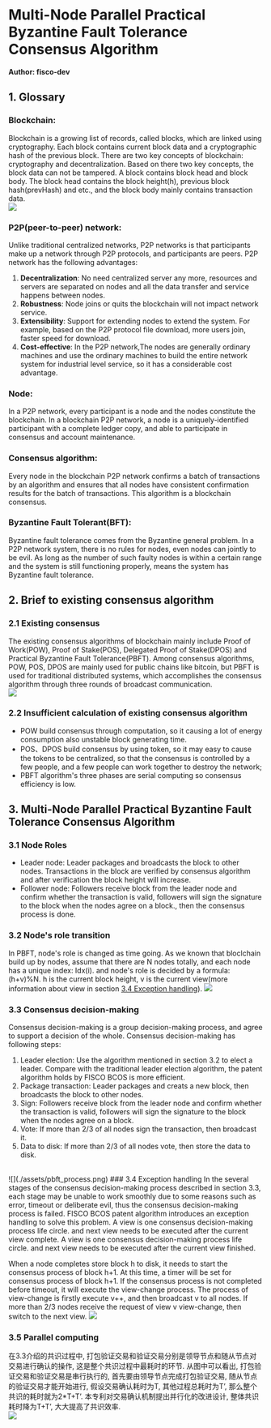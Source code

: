 # Multi-Node Parallel Practical Byzantine Fault Tolerance Consensus Algorithm
**Author: fisco-dev**  

## 1. Glossary
### Blockchain:   
Blockchain is a growing list of records, called blocks, which are linked using cryptography. Each block contains current block data and a cryptographic hash of the previous block. There are two key concepts of blockchain: cryptography and decentralization. Based on there two key concepts, the block data can not be tampered. 
A block contains block head and block body. The block head contains the block height(h), previous block hash(prevHash) and etc., and the block body mainly contains transaction data.
<br>
![](./assets/pbft_blockchain.jpg)  
### P2P(peer-to-peer) network: 
Unlike traditional centralized networks, P2P networks is that participants make up a network through P2P protocols, and participants are peers. P2P network has the following advantages:
1. **Decentralization**: No need centralized server any more, resources and servers are separated on nodes and all the data transfer and service happens between nodes.
2. **Robustness**: Node joins or quits the blockchain will not impact network service.
3. **Extensibility**: Support for extending nodes to extend the system. For example, based on the P2P protocol file download, more users join, faster speed for download.
4. **Cost-effective**: In the P2P network,The nodes are generally ordinary machines and use the ordinary machines to build the entire network system for industrial level service, so it has a considerable cost advantage. 
### Node: 
In a P2P network, every participant is a node and the nodes constitute the blockchain. In a blockchain P2P network, a node is a uniquely-identified participant with a complete ledger copy, and able to participate in consensus and account maintenance.
### Consensus algorithm: 
Every node in the blockchain P2P network confirms a batch of transactions by an algorithm and ensures that all nodes have consistent confirmation results for the batch of transactions. This algorithm is a blockchain consensus.
### Byzantine Fault Tolerant(BFT): 
Byzantine fault tolerance comes from the Byzantine general problem. In a P2P network system, there is no rules for nodes, even nodes can jointly to be evil. As long as the number of such faulty nodes is within a certain range and the system is still functioning properly, means the system has Byzantine fault tolerance.

## 2. Brief to existing consensus algorithm
### 2.1 Existing consensus
The existing consensus algorithms of blockchain mainly include Proof of Work(POW), Proof of Stake(POS), Delegated Proof of Stake(DPOS) and Practical Byzantine Fault Tolerance(PBFT). Among consensus algorithms, POW, POS, DPOS are mainly used for public chains like bitcoin, but PBFT is used for traditional distributed systems, which accomplishes the consensus algorithm through three rounds of broadcast communication.   
 ![](./assets/pbft_consensus.jpg)
### 2.2 Insufficient calculation of existing consensus algorithm
- POW build consensus through computation, so it causing a lot of energy consumption also unstable block generating time.
- POS、DPOS build consensus by using token, so it may easy to cause the tokens to be centralized, so that the consensus is controlled by a few people, and a few people can work together to destroy the network;
- PBFT algorithm's three phases are serial computing so consensus efficiency is low.

## 3. Multi-Node Parallel Practical Byzantine Fault Tolerance Consensus Algorithm
### 3.1 Node Roles
- Leader node: Leader packages and broadcasts the block to other nodes. Transactions in the block are verified by consensus algorithm and after verification the block height will increase.
- Follower node: Followers receive block from the leader node and confirm whether the transaction is valid, followers will sign the signature to the block when the nodes agree on a block., then the consensus process is done.
### 3.2 Node's role transition
In PBFT, node's role is changed as time going.
As we known that bloclchain build up by nodes, assume that there are N nodes totally, and each node has a unique index: Idx(i). and node's role is decided by a formula: (h+v)%N. h is the current block height, v is the current view(more information about view in section  [3.4 Exception handling](#exception-handling)).
 ![](./assets/pbft_role.png)
### 3.3 Consensus decision-making

Consensus decision-making is a group decision-making process, and agree to support a decision of the whole. Consensus decision-making has following steps:
1. Leader election: Use the algorithm mentioned in section 3.2 to elect a leader. Compare with the traditional leader election algorithm, the patent algorithm holds by FISCO BCOS is more efficient.
2. Package transaction: Leader packages and creats a new block, then broadcasts the block to other nodes.
3. Sign: Followers receive block from the leader node and confirm whether the transaction is valid, followers will sign the signature to the block when the nodes agree on a block.
4. Vote: If more than 2/3 of all nodes sign the transaction, then broadcast it.
5. Data to disk: If more than 2/3 of all nodes vote, then store the data to disk.
<br>
 ![](./assets/pbft_process.png) 
###  3.4 Exception handling
In the several stages of the consensus decision-making process described in section 3.3, each stage may be unable to work smoothly due to some reasons such as error, timeout or deliberate evil, thus the consensus decision-making process is failed. FISCO BCOS patent algorithm introduces an exception handling to solve this problem.
A view is one consensus decision-making process life circle. and next view needs to be executed after the current view complete.
A view is one consensus decision-making process life circle. and next view needs to be executed after the current view finished.

When a node completes store block h to disk, it needs to start the consensus process of block h+1. At this time, a timer will be set for consensus process of block h+1. If the consensus process is not completed before timeout, it will execute the view-change process.
The process of view-change is firstly execute v++, and then broadcast v to all nodes. If more than 2/3 nodes receive the request of view v view-change, then switch to the next view.
![](./assets/pbft_error.png)   
### 3.5 Parallel computing
在3.3介绍的共识过程中, 打包验证交易和验证交易分别是领导节点和随从节点对交易进行确认的操作, 这是整个共识过程中最耗时的环节. 从图中可以看出, 打包验证交易和验证交易是串行执行的, 首先要由领导节点完成打包验证交易, 随从节点的验证交易才能开始进行, 假设交易确认耗时为T, 其他过程总耗时为T’, 那么整个共识的耗时就为2*T+T’. 本专利对交易确认机制提出并行化的改进设计, 整体共识耗时降为T+T’, 大大提高了共识效率.   
![](./assets/pbft_parallel.png)
